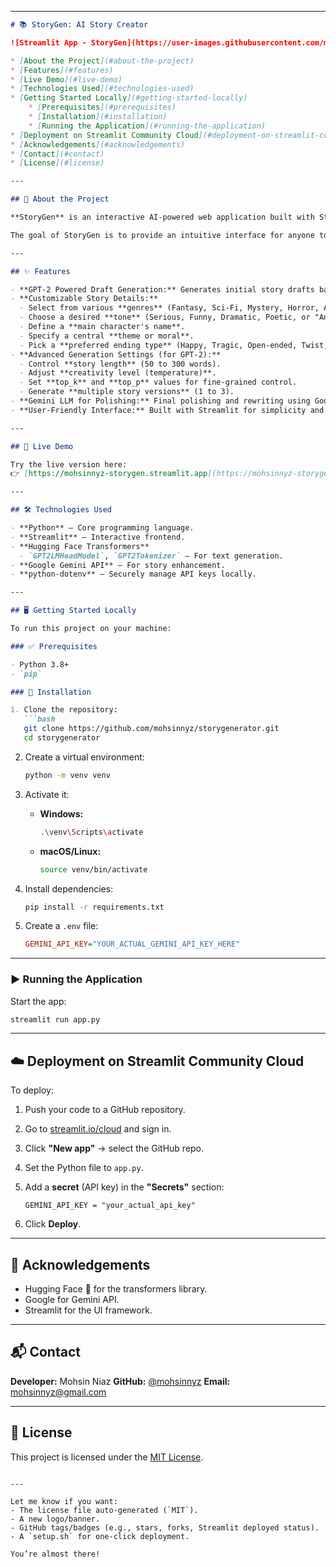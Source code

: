 
---

````markdown
# 📚 StoryGen: AI Story Creator

![Streamlit App - StoryGen](https://user-images.githubusercontent.com/mohsinnyz/storygenerator/assets/your_screenshot_name.png)

* [About the Project](#about-the-project)  
* [Features](#features)  
* [Live Demo](#live-demo)  
* [Technologies Used](#technologies-used)  
* [Getting Started Locally](#getting-started-locally)  
    * [Prerequisites](#prerequisites)  
    * [Installation](#installation)  
    * [Running the Application](#running-the-application)  
* [Deployment on Streamlit Community Cloud](#deployment-on-streamlit-community-cloud)  
* [Acknowledgements](#acknowledgements)  
* [Contact](#contact)  
* [License](#license)

---

## 🧠 About the Project

**StoryGen** is an interactive AI-powered web application built with Streamlit that helps users craft creative short stories from a basic idea. At its core, it leverages a **fine-tuned GPT-2 model (`mohsinnyz/storygen-gpt2medium-finetuned`)** for the primary generation of narrative drafts. To ensure the final output is coherent and aligns with specific creative parameters, the Google Gemini 1.5 Flash API is used for final touches and polishing.

The goal of StoryGen is to provide an intuitive interface for anyone to experiment with AI-driven creative writing, from hobbyists to writers looking for inspiration.

---

## ✨ Features

- **GPT-2 Powered Draft Generation:** Generates initial story drafts based on user prompts and selected creative parameters using a powerful fine-tuned GPT-2 model.
- **Customizable Story Details:**
  - Select from various **genres** (Fantasy, Sci-Fi, Mystery, Horror, Adventure, Romance, or "Any").
  - Choose a desired **tone** (Serious, Funny, Dramatic, Poetic, or "Any").
  - Define a **main character's name**.
  - Specify a central **theme or moral**.
  - Pick a **preferred ending type** (Happy, Tragic, Open-ended, Twist, or "Any").
- **Advanced Generation Settings (for GPT-2):**
  - Control **story length** (50 to 300 words).
  - Adjust **creativity level (temperature)**.
  - Set **top_k** and **top_p** values for fine-grained control.
  - Generate **multiple story versions** (1 to 3).
- **Gemini LLM for Polishing:** Final polishing and rewriting using Google Gemini 1.5 Flash to improve coherence, flow, and creative alignment.
- **User-Friendly Interface:** Built with Streamlit for simplicity and interactivity.

---

## 🚀 Live Demo

Try the live version here:  
👉 [https://mohsinnyz-storygen.streamlit.app](https://mohsinnyz-storygen.streamlit.app)

---

## 🛠 Technologies Used

- **Python** – Core programming language.
- **Streamlit** – Interactive frontend.
- **Hugging Face Transformers**
  - `GPT2LMHeadModel`, `GPT2Tokenizer` – For text generation.
- **Google Gemini API** – For story enhancement.
- **python-dotenv** – Securely manage API keys locally.

---

## 🖥️ Getting Started Locally

To run this project on your machine:

### ✅ Prerequisites

- Python 3.8+
- `pip`

### 🔧 Installation

1. Clone the repository:
   ```bash
   git clone https://github.com/mohsinnyz/storygenerator.git
   cd storygenerator
````

2. Create a virtual environment:

   ```bash
   python -m venv venv
   ```

3. Activate it:

   * **Windows:**

     ```bash
     .\venv\Scripts\activate
     ```
   * **macOS/Linux:**

     ```bash
     source venv/bin/activate
     ```

4. Install dependencies:

   ```bash
   pip install -r requirements.txt
   ```

5. Create a `.env` file:

   ```ini
   GEMINI_API_KEY="YOUR_ACTUAL_GEMINI_API_KEY_HERE"
   ```

---

### ▶️ Running the Application

Start the app:

```bash
streamlit run app.py
```

---

## ☁️ Deployment on Streamlit Community Cloud

To deploy:

1. Push your code to a GitHub repository.
2. Go to [streamlit.io/cloud](https://streamlit.io/cloud) and sign in.
3. Click **"New app"** → select the GitHub repo.
4. Set the Python file to `app.py`.
5. Add a **secret** (API key) in the **"Secrets"** section:

   ```
   GEMINI_API_KEY = "your_actual_api_key"
   ```
6. Click **Deploy**.

---

## 🙏 Acknowledgements

* Hugging Face 🤗 for the transformers library.
* Google for Gemini API.
* Streamlit for the UI framework.

---

## 📬 Contact

**Developer:** Mohsin Niaz
**GitHub:** [@mohsinnyz](https://github.com/mohsinnyz)
**Email:** [mohsinnyz@gmail.com](mailto:mohsinnyz@gmail.com)

---

## 📄 License

This project is licensed under the [MIT License](LICENSE).

```

---

Let me know if you want:
- The license file auto-generated (`MIT`).
- A new logo/banner.
- GitHub tags/badges (e.g., stars, forks, Streamlit deployed status).
- A `setup.sh` for one-click deployment.

You’re almost there!
```
